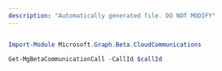 ```yaml
---
description: "Automatically generated file. DO NOT MODIFY"
---
```


```powershell

Import-Module Microsoft.Graph.Beta.CloudCommunications

Get-MgBetaCommunicationCall -CallId $callId

```